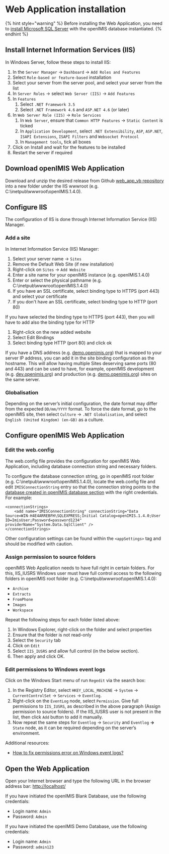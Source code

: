 # Web Application installation

{% hint style="warning" %}
Before installing the Web Application, you need to [install Microsoft SQL Server](https://openimis.atlassian.net/wiki/spaces/OP/pages/906592471) with the openIMIS database instantiated. 
{% endhint %}

## **Install** Internet Information Services \(**IIS**\)



In Windows Server, follow these steps to install IIS:

1. In the `Server Manager` → `Dashboard` → `Add Roles and Features`
2. Select `Role-based or feature-based` installation
3. Select your server from the server pool, and select your server from the list
4. In `Server Roles` → select `Web Server (IIS)` → `Add Features`
5. In `Features`
   1. Select `.NET Framework 3.5`
   2. Select `.NET Framework 4.6` and `ASP.NET 4.6` \(or later\)
6. In `Web Server Role (IIS)` → `Role Services`
   1. In `Web Server`, ensure that `Common HTTP Features` → `Static Content` is ticked
   2. In `Application Development`, select `.NET Extensibility`, `ASP`, `ASP.NET`, `ISAPI Extensions`, `ISAPI Filters` and `Websocket Protocol`
   3. In `Management tools`**,** tick all boxes
7. Click on Install and wait for the features to be installed
8. Restart the server if required

## **Download openIMIS Web Application**

Download and unzip the desired release from Github [web\_app\_vb repository](https://github.com/openimis/web_app_vb/releases/latest) into a new folder under the IIS wwwroot \(e.g. C:\inetpub\wwwroot\openIMIS.1.4.0\).

## **Configure IIS** 

The configuration of IIS is done through Internet Information Service \(IIS\) Manager.

### **Add a site**

In Internet Information Service \(IIS\) Manager:

1. Select your server name → `Sites`
2. Remove the Default Web Site \(if new installation\)
3. Right-click on `Sites` → `Add Website`
4. Enter a site name for your openIMIS instance \(e.g. openIMIS.1.4.0\)
5. Enter or select the physical pathname \(e.g. C:\inetpub\wwwroot\openIMIS.1.4.0\)
6. If you have an SSL certificate, select binding type to HTTPS \(port 443\) and select your certificate
7. If you don't have an SSL certificate, select binding type to HTTP \(port 80\)

If you have selected the binding type to HTTPS \(port 443\), then you will have to add also the binding type for HTTP

1. Right-click on the new added website
2. Select Edit Bindings
3. Select binding type HTTP \(port 80\) and click ok

If you have a DNS address \(e.g. [demo.openimis.org](http://demo.openimis.org/)\) that is mapped to your server IP address, you can add it in the site binding configuration as the hostname. This will allow having multiple Sites deserving same ports \(80 and 443\) and can be used to have, for example, openIMIS development \(e.g. [dev.openimis.org](http://dev.openimis.org/)\) and production \(e.g. [demo.openimis.org](http://demo.openimis.org/)\) sites on the same server. 

### **Globalisation**

Depending on the server’s initial configuration, the date format may differ from the expected `DD/mm/YYYY` format. To force the date format, go to the openIMIS site, then select `Culture` → `.NET Globalisation`, and select `English (United Kingdom) (en-GB)` as a culture.

## Configure openIMIS Web Application

### **Edit the web.config** 

The web.config file provides the configuration for openIMIS Web Application, including database connection string and necessary folders.

To configure the database connection string, go in openIMIS root folder \(e.g. C:\inetpub\wwwroot\openIMIS.1.4.0\), locate the web.config file and edit `IMISConnectionString` entry so that the connection string points to the [database created in openIMIS database section](https://openimis.atlassian.net/wiki/spaces/OP/pages/906592471#WA2.1Databaseinstallation-create_db) with the right credentials. For example:

```markup
<connectionStrings> 
    <add name="IMISConnectionString" connectionString="Data Source=WIN-H4E4ARREBFH\SQLEXPRESS;Initial Catalog=openIMIS.1.4.0;User ID=ImisUser;Password=password1234" providerName="System.Data.SqlClient" /> 
</connectionStrings>
```

Other configuration settings can be found within the `<appSettings>` tag and should be modified with caution.

### **Assign permission to source folders**

openIMIS Web Application needs to have full right in certain folders. For this, IIS\_IUSRS Windows user must have full control access to the following folders in openIMIS root folder \(e.g. C:\inetpub\wwwroot\openIMIS.1.4.0\): 

* `Archive`
* `Extracts`
* `FromPhone`
* `Images`
* `Workspace`

Repeat the following steps for each folder listed above:

1. In Windows Explorer, right-click on the folder and select properties
2. Ensure that the folder is not read-only
3. Select the `Security` tab
4. Click on `Edit`
5. Select `IIS_IUSRS` and allow full control \(in the below section\).
6. Then apply and click OK.

### Edit permissions to Windows event logs

Click on the Windows Start menu of run `Regedit` via the search box:

1. In the Registry Editor, select `HKEY_LOCAL_MACHINE` → `System` → `CurrentControlSet` → `Services` → `Eventlog`.
2. Right-click on the `EventLog` node, select `Permission`. Give full permissions to `IIS_IUSRS`, as described in the above paragraph \(Assign permission to source folders\). If the IIS\_IUSRS user is not present in the list, then click `Add` button to add it manually. 
3. Now repeat the same steps for `Eventlog` → `Security` and `Eventlog` **→** `State` node, as it can be required depending on the server’s environment.

Additional resources:

* [How to fix permissions error on Windows event logs?](https://openimis.atlassian.net/wiki/spaces/KB/pages/1957986327)

## Open the Web Application

Open your Internet browser and type the following URL in the browser address bar: [http://localhost/](http://localhost/)

If you have initiated the openIMIS Blank Database, use the following credentials:

* Login name: `Admin`
* Password: `Admin`

If you have initiated the openIMIS Demo Database, use the following credentials:

* Login name: `Admin`
* Password: `admin123`

